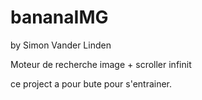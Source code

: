 # bananaIMG

by Simon Vander Linden

Moteur de recherche image + scroller infinit 

ce project a pour bute pour s'entrainer.
